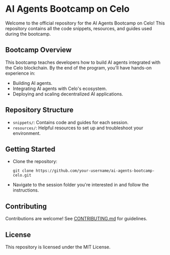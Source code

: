 # AI Agents Bootcamp on Celo

Welcome to the official repository for the AI Agents Bootcamp on Celo! This repository contains all the code snippets, resources, and guides used during the bootcamp.

## Bootcamp Overview
This bootcamp teaches developers how to build AI agents integrated with the Celo blockchain. By the end of the program, you'll have hands-on experience in:
- Building AI agents.
- Integrating AI agents with Celo's ecosystem.
- Deploying and scaling decentralized AI applications.

## Repository Structure
- `snippets/`: Contains code and guides for each session.
- `resources/`: Helpful resources to set up and troubleshoot your environment.

## Getting Started
- Clone the repository:
  ```
  git clone https://github.com/your-username/ai-agents-bootcamp-celo.git
  ```
- Navigate to the session folder you're interested in and follow the instructions.

## Contributing
Contributions are welcome! See [CONTRIBUTING.md](CONTRIBUTING.md) for guidelines.

## License
This repository is licensed under the MIT License.
